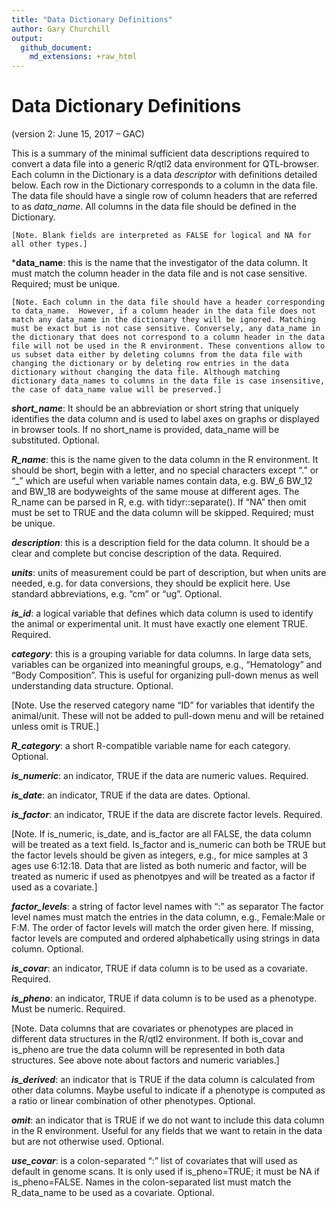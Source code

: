 ```yaml
---
title: "Data Dictionary Definitions"
author: Gary Churchill
output: 
  github_document:
    md_extensions: +raw_html
---
```


# Data Dictionary Definitions
(version 2: June 15, 2017 – GAC)

This is a summary of the minimal sufficient data descriptions required to convert a data file into a generic R/qtl2 data environment for QTL-browser. Each column in the Dictionary is a data *descriptor* with definitions detailed below. Each row in the Dictionary corresponds to a column in the data file. The data file should have a single row of column headers that are referred to as *data_name*.  All columns in the data file should be defined in the Dictionary.

`[Note. Blank fields are interpreted as FALSE for logical and NA for all other types.]`

***data_name**: this is the name that the investigator of the data column. It must match the column header in the data file and is not case sensitive. <font color-red>Required; must be unique</font>.

`[Note. Each column in the data file should have a header corresponding to data_name.  However, if a column header in the data file does not match any data_name in the dictionary they will be ignored. Matching must be exact but is not case sensitive. Conversely, any data_name in the dictionary that does not correspond to a column header in the data file will not be used in the R environment. These conventions allow to us subset data either by deleting columns from the data file with changing the dictionary or by deleting row entries in the data dictionary without changing the data file. Although matching dictionary data_names to columns in the data file is case insensitive, the case of data_name value will be preserved.]`

***short_name***: It should be an abbreviation or short string that uniquely identifies the data column and is used to label axes on graphs or displayed in browser tools. If no short_name is provided, data_name will be substituted. Optional.

***R_name***: this is the name given to the data column in the R environment.  It should be short, begin with a letter, and no special characters except “.” or “_” which are useful when variable names contain data, e.g.  BW_6  BW_12  and BW_18 are bodyweights of the same mouse at different ages.  The R_name can be parsed in R, e.g. with tidyr::separate(). If “NA” then omit must be set to TRUE and the data column will be skipped. Required; must be unique.

***description***: this is a description field for the data column.  It should be a clear and complete but concise description of the data. Required. 

***units***: units of measurement could be part of description, but when units are needed, e.g. for data conversions, they should be explicit here.  Use standard abbreviations, e.g. “cm” or “ug”. Optional. 

***is_id***: a logical variable that defines which data column is used to identify the animal or experimental unit. It must have exactly one element TRUE. Required.

***category***: this is a grouping variable for data columns. In large data sets, variables can be organized into meaningful groups, e.g., “Hematology” and “Body Composition”.  This is useful for organizing pull-down menus as well understanding data structure. Optional.

[Note.  Use the reserved category name “ID” for variables that identify the animal/unit. These will not be added to pull-down menu and will be retained unless omit is TRUE.]

***R_category***: a short R-compatible variable name for each category. Optional.

***is_numeric***: an indicator, TRUE if the data are numeric values. Required.

***is_date***: an indicator, TRUE if the data are dates. Optional.

***is_factor***: an indicator, TRUE if the data are discrete factor levels. Required.  

[Note. If is_numeric, is_date, and is_factor are all FALSE, the data column will be treated as a text field. Is_factor and is_numeric can both be TRUE but the factor levels should be given as integers, e.g., for mice samples at 3 ages use 6:12:18. Data that are listed as both numeric and factor, will be treated as numeric if used as phenotpyes and will be treated as a factor if used as a covariate.]

***factor_levels***: a string of factor level names with “:” as separator The factor level names must match the entries in the data column, e.g., Female:Male or F:M. The order of factor levels will match the order given here. If missing, factor levels are computed and ordered alphabetically using strings in data column. Optional.

***is_covar***: an indicator, TRUE if data column is to be used as a covariate. Required.

***is_pheno***: an indicator, TRUE if data column is to be used as a phenotype. Must be numeric. Required.

[Note. Data columns that are covariates or phenotypes are placed in different data structures in the R/qtl2 environment.  If both is_covar and is_pheno are true the data column will be represented in both data structures. See above note about factors and numeric variables.]

***is_derived***: an indicator that is TRUE if the data column is calculated from other data columns. Maybe useful to indicate if a phenotype is computed as a ratio or linear combination of other phenotypes. Optional. 

***omit***: an indicator that is TRUE if we do not want to include this data column in the R environment. Useful for any fields that we want to retain in the data but are not otherwise used. Optional.

***use_covar***: is a colon-separated “:”  list of covariates that will used as default in genome scans. It is only used if is_pheno=TRUE; it must be NA if is_pheno=FALSE. Names in the colon-separated list must match the R_data_name to be used as a covariate. Optional.

